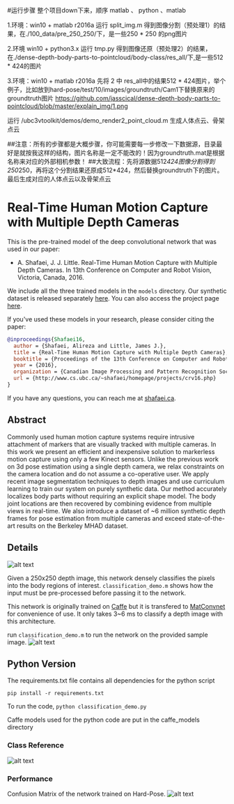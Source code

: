 #运行步骤
整个项目down下来，顺序 matlab 、 python 、matlab

1.环境：win10 + matlab r2016a
运行 split_img.m 得到图像分割（预处理1）的结果，在./100_data/pre_250_250/下，是一些250 * 250 的png图片

2.环境 win10 + python3.x
运行 tmp.py 得到图像还原（预处理2）的结果，在./dense-depth-body-parts-to-pointcloud/body-class/res_all/下,是一些512 * 424的图片

3.环境：win10 + matlab r2016a
先将 2 中 res_all中的结果512 * 424图片，举个例子，比如放到hard-pose/test/10/images/groundtruth/Cam1下替换原来的groundtruth图片
https://github.com/jasscical/dense-depth-body-parts-to-pointcloud/blob/master/explain_img/1.png

运行 /ubc3vtoolkit/demos/demo_render2_point_cloud.m 生成人体点云、骨架点云

##注意：所有的步骤都是大概步骤，你可能需要每一步修改一下数据源，目录最好是就按我这样的结构，图片名称是一定不能改的！因为groundtruth.mat是根据名称来对应的外部相机参数！
##大致流程：先将源数据512*424图像分割得到250*250，再将这个分割结果还原成512*424，然后替换groundtruth下的图片。最后生成对应的人体点云以及骨架点云
















# Real-Time Human Motion Capture with Multiple Depth Cameras
This is the pre-trained model of the deep convolutional network that was used in our paper:
* A. Shafaei, J. J. Little. Real-Time Human Motion Capture with Multiple Depth Cameras. In 13th Conference on Computer and Robot Vision, Victoria, Canada, 2016.

We include all the three trained models in the `models` directory. Our synthetic dataset is released separately [here](https://github.com/ashafaei/ubc3v). You can also access the project page [here](http://www.cs.ubc.ca/~shafaei/homepage/projects/crv16.php).

If you've used these models in your research, please consider citing the paper:
```bibtex
@inproceedings{Shafaei16,
  author = {Shafaei, Alireza and Little, James J.},
  title = {Real-Time Human Motion Capture with Multiple Depth Cameras},
  booktitle = {Proceedings of the 13th Conference on Computer and Robot Vision},
  year = {2016},
  organization = {Canadian Image Processing and Pattern Recognition Society (CIPPRS)},
  url = {http://www.cs.ubc.ca/~shafaei/homepage/projects/crv16.php}
}
```
If you have any questions, you can reach me at [shafaei.ca](http://shafaei.ca).

## Abstract
Commonly used human motion capture systems require intrusive attachment of markers that are visually tracked with multiple cameras. In this work we present an efficient and inexpensive solution to markerless motion capture using only a few Kinect sensors. Unlike the previous work on 3d pose estimation using a single depth camera, we relax constraints on the camera location and do not assume a co-operative user. We apply recent image segmentation techniques to depth images and use curriculum learning to train our system on purely synthetic data. Our method accurately localizes body parts without requiring an explicit shape model. The body joint locations are then recovered by combining evidence from multiple views in real-time. We also introduce a dataset of ~6 million synthetic depth frames for pose estimation from multiple cameras and exceed state-of-the-art results on the Berkeley MHAD dataset.

## Details

![alt text](http://www.cs.ubc.ca/~shafaei/homepage/projects/papers/crv_16/crv16_cnn.png "Our architecture")

Given a 250x250 depth image, this network densely classifies the pixels into the body regions of interest. `classification_demo.m` shows how the input must be pre-processed before passing it to the network.

This network is originally trained on [Caffe](https://github.com/BVLC/caffe/) but it is transfered to [MatConvnet](https://github.com/vlfeat/matconvnet) for convenience of use. It only takes 3~6 ms to classify a depth image with this architecture.

run `classification_demo.m` to run the network on the provided sample image.
![alt text](https://github.com/ashafaei/dense-depth-body-parts/raw/master/sample_gt.png "sample depth image")

## Python Version

The requirements.txt file contains all dependencies for the python script

```pip install -r requirements.txt```

To run the code, 
```python classification_demo.py```

Caffe models used for the python code are put in the caffe_models directory

### Class Reference
![alt text](https://github.com/ashafaei/dense-depth-body-parts/raw/master/calss_ref.png "Class Reference")

### Performance
Confusion Matrix of the network trained on Hard-Pose.
![alt text](https://github.com/ashafaei/dense-depth-body-parts/raw/master/ubc3v_confmat.png "Confusion Matrix")


